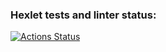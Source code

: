 ### Hexlet tests and linter status:
[![Actions Status](https://github.com/yurynefedov/frontend-project-44/workflows/hexlet-check/badge.svg)](https://github.com/yurynefedov/frontend-project-44/actions)